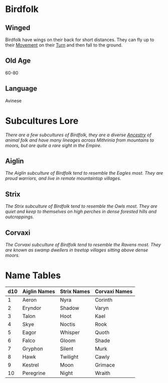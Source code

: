# Birdfolk

## Winged

Birdfolk have wings on their back for short distances. They can fly up to their [Movement](../../Game%20Procedures/Combat/Movement.md) on their [Turn](../../Game%20Procedures/Core%20Procedures/Turn.md) and then fall to the ground.

## Old Age

60-80

## Language

Avinese

# Subcultures Lore

*There are a few subcultures of Birdfolk, they are a diverse [Ancestry](Ancestry.md) of animal folk and have many lineages across Mithrinia from mountains to moors, but are quite a rare sight in the Empire.*

## Aiglin

*The Aiglin subculture of Birdfolk tend to resemble the Eagles most. They are proud warriors, and live in remote mountaintop villages.*

## Strix

*The Strix subculture of Birdfolk tend to resemble the Owls most. They are quiet and keep to themselves on high perches in dense forested hills and outcroppings.*

## Corvaxi

*The Corvaxi subculture of Birdfolk tend to resemble the Ravens most. They are known as swamp dwellers in treetop villages sitting above dense moors.*

# Name Tables

| d10 | Aiglin Names | Strix Names | Corvaxi Names |
| --- | ------------ | ----------- | ------------- |
| 1   | Aeron        | Nyra        | Corinth       |
| 2   | Eryndor      | Shadow      | Varyn         |
| 3   | Talon        | Hoot        | Kael          |
| 4   | Skye         | Noctis      | Rook          |
| 5   | Eagor        | Whisper     | Quoth         |
| 6   | Falco        | Gloom       | Shade         |
| 7   | Gryphon      | Silent      | Murk          |
| 8   | Hawk         | Twilight    | Cawly         |
| 9   | Kestrel      | Moon        | Grimace       |
| 10  | Peregrine    | Night       | Wraith        |
